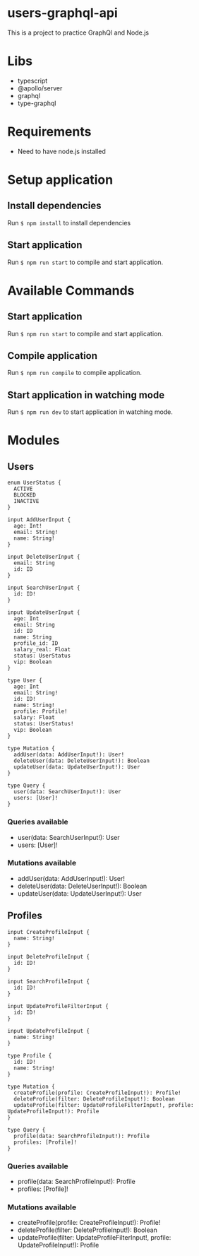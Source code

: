 # users-graphql-api

This is a project to practice GraphQl and Node.js

# Libs

- typescript
- @apollo/server
- graphql
- type-graphql

# Requirements

- Need to have node.js installed

# Setup application

## Install dependencies

Run `$ npm install` to install dependencies

## Start application

Run `$ npm run start` to compile and start application.

# Available Commands

## Start application

Run `$ npm run start` to compile and start application.

## Compile application

Run `$ npm run compile` to compile application.

## Start application in watching mode

Run `$ npm run dev` to start application in watching mode.

# Modules

## Users

```
enum UserStatus {
  ACTIVE
  BLOCKED
  INACTIVE
}

input AddUserInput {
  age: Int!
  email: String!
  name: String!
}

input DeleteUserInput {
  email: String
  id: ID
}

input SearchUserInput {
  id: ID!
}

input UpdateUserInput {
  age: Int
  email: String
  id: ID
  name: String
  profile_id: ID
  salary_real: Float
  status: UserStatus
  vip: Boolean
}

type User {
  age: Int
  email: String!
  id: ID!
  name: String!
  profile: Profile!
  salary: Float
  status: UserStatus!
  vip: Boolean
}

type Mutation {
  addUser(data: AddUserInput!): User!
  deleteUser(data: DeleteUserInput!): Boolean
  updateUser(data: UpdateUserInput!): User
}

type Query {
  user(data: SearchUserInput!): User
  users: [User]!
}
```

### Queries available

- user(data: SearchUserInput!): User
- users: [User]!

### Mutations available

- addUser(data: AddUserInput!): User!
- deleteUser(data: DeleteUserInput!): Boolean
- updateUser(data: UpdateUserInput!): User

## Profiles

```
input CreateProfileInput {
  name: String!
}

input DeleteProfileInput {
  id: ID!
}

input SearchProfileInput {
  id: ID!
}

input UpdateProfileFilterInput {
  id: ID!
}

input UpdateProfileInput {
  name: String!
}

type Profile {
  id: ID!
  name: String!
}

type Mutation {
  createProfile(profile: CreateProfileInput!): Profile!
  deleteProfile(filter: DeleteProfileInput!): Boolean
  updateProfile(filter: UpdateProfileFilterInput!, profile: UpdateProfileInput!): Profile
}

type Query {
  profile(data: SearchProfileInput!): Profile
  profiles: [Profile]!
}
```

### Queries available

- profile(data: SearchProfileInput!): Profile
- profiles: [Profile]!

### Mutations available

- createProfile(profile: CreateProfileInput!): Profile!
- deleteProfile(filter: DeleteProfileInput!): Boolean
- updateProfile(filter: UpdateProfileFilterInput!, profile: UpdateProfileInput!): Profile

